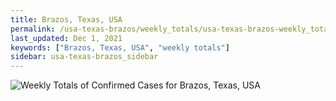 ```yaml
---
title: Brazos, Texas, USA
permalink: /usa-texas-brazos/weekly_totals/usa-texas-brazos-weekly_totals.html
last_updated: Dec 1, 2021
keywords: ["Brazos, Texas, USA", "weekly totals"]
sidebar: usa-texas-brazos_sidebar
---
```


![Weekly Totals of Confirmed Cases for Brazos, Texas, USA](/covid_tracker/images/graphs/usa-texas-brazos-weekly_totals_graph.png)
